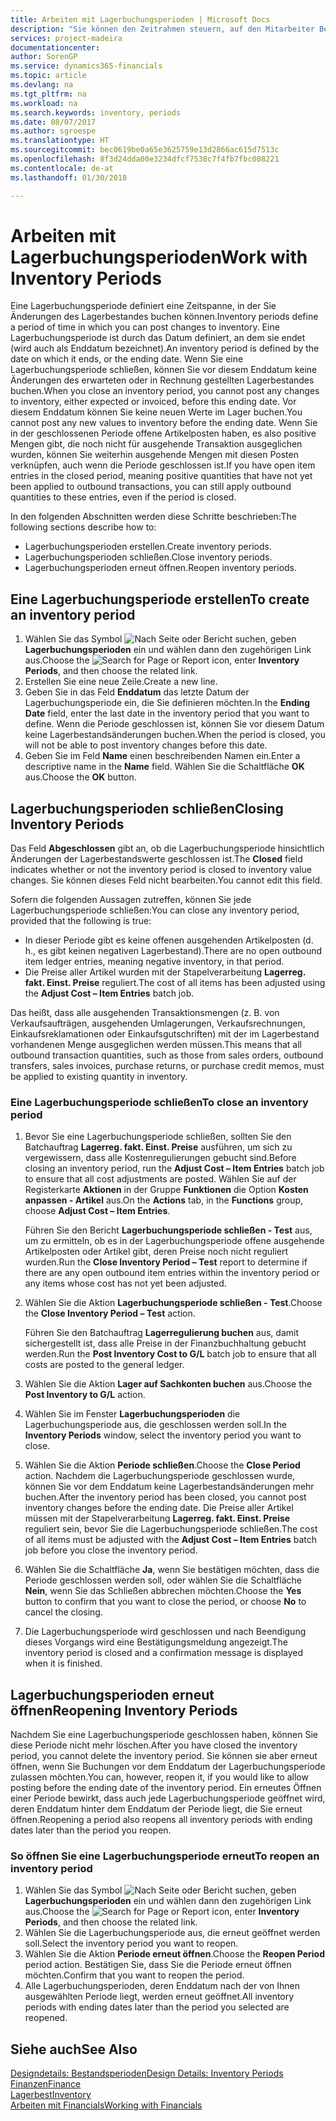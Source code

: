 ```yaml
---
title: Arbeiten mit Lagerbuchungsperioden | Microsoft Docs
description: "Sie können den Zeitrahmen steuern, auf den Mitarbeiter Beitragsänderungen des Lagerbestandes buchen können, indem Sie Lagerbuchungsperioden definieren."
services: project-madeira
documentationcenter: 
author: SorenGP
ms.service: dynamics365-financials
ms.topic: article
ms.devlang: na
ms.tgt_pltfrm: na
ms.workload: na
ms.search.keywords: inventory, periods
ms.date: 08/07/2017
ms.author: sgroespe
ms.translationtype: HT
ms.sourcegitcommit: bec0619be0a65e3625759e13d2866ac615d7513c
ms.openlocfilehash: 8f3d24dda00e3234dfcf7538c7f4fb7fbc008221
ms.contentlocale: de-at
ms.lasthandoff: 01/30/2018

---
```

# <a name="work-with-inventory-periods"></a><span data-ttu-id="2ed1c-103">Arbeiten mit Lagerbuchungsperioden</span><span class="sxs-lookup"><span data-stu-id="2ed1c-103">Work with Inventory Periods</span></span>
<span data-ttu-id="2ed1c-104">Eine Lagerbuchungsperiode definiert eine Zeitspanne, in der Sie Änderungen des Lagerbestandes buchen können.</span><span class="sxs-lookup"><span data-stu-id="2ed1c-104">Inventory periods define a period of time in which you can post changes to inventory.</span></span> <span data-ttu-id="2ed1c-105">Eine Lagerbuchungsperiode ist durch das Datum definiert, an dem sie endet (wird auch als Enddatum bezeichnet).</span><span class="sxs-lookup"><span data-stu-id="2ed1c-105">An inventory period is defined by the date on which it ends, or the ending date.</span></span> <span data-ttu-id="2ed1c-106">Wenn Sie eine Lagerbuchungsperiode schließen, können Sie vor diesem Enddatum keine Änderungen des erwarteten oder in Rechnung gestellten Lagerbestandes buchen.</span><span class="sxs-lookup"><span data-stu-id="2ed1c-106">When you close an inventory period, you cannot post any changes to inventory, either expected or invoiced, before this ending date.</span></span> <span data-ttu-id="2ed1c-107">Vor diesem Enddatum können Sie keine neuen Werte im Lager buchen.</span><span class="sxs-lookup"><span data-stu-id="2ed1c-107">You cannot post any new values to inventory before the ending date.</span></span> <span data-ttu-id="2ed1c-108">Wenn Sie in der geschlossenen Periode offene Artikelposten haben, es also positive Mengen gibt, die noch nicht für ausgehende Transaktion ausgeglichen wurden, können Sie weiterhin ausgehende Mengen mit diesen Posten verknüpfen, auch wenn die Periode geschlossen ist.</span><span class="sxs-lookup"><span data-stu-id="2ed1c-108">If you have open item entries in the closed period, meaning positive quantities that have not yet been applied to outbound transactions, you can still apply outbound quantities to these entries, even if the period is closed.</span></span>  

<span data-ttu-id="2ed1c-109">In den folgenden Abschnitten werden diese Schritte beschrieben:</span><span class="sxs-lookup"><span data-stu-id="2ed1c-109">The following sections describe how to:</span></span>  

* <span data-ttu-id="2ed1c-110">Lagerbuchungsperioden erstellen.</span><span class="sxs-lookup"><span data-stu-id="2ed1c-110">Create inventory periods.</span></span>  
* <span data-ttu-id="2ed1c-111">Lagerbuchungsperioden schließen.</span><span class="sxs-lookup"><span data-stu-id="2ed1c-111">Close inventory periods.</span></span>  
* <span data-ttu-id="2ed1c-112">Lagerbuchungsperioden erneut öffnen.</span><span class="sxs-lookup"><span data-stu-id="2ed1c-112">Reopen inventory periods.</span></span>  

## <a name="to-create-an-inventory-period"></a><span data-ttu-id="2ed1c-113">Eine Lagerbuchungsperiode erstellen</span><span class="sxs-lookup"><span data-stu-id="2ed1c-113">To create an inventory period</span></span>  
1. <span data-ttu-id="2ed1c-114">Wählen Sie das Symbol ![Nach Seite oder Bericht suchen](media/ui-search/search_small.png "Symbol Nach Seite oder Bericht suchen"), geben **Lagerbuchungsperioden** ein und wählen dann den zugehörigen Link aus.</span><span class="sxs-lookup"><span data-stu-id="2ed1c-114">Choose the ![Search for Page or Report](media/ui-search/search_small.png "Search for Page or Report icon") icon, enter **Inventory Periods**, and then choose the related link.</span></span>  
2. <span data-ttu-id="2ed1c-115">Erstellen Sie eine neue Zeile.</span><span class="sxs-lookup"><span data-stu-id="2ed1c-115">Create a new line.</span></span>  
3. <span data-ttu-id="2ed1c-116">Geben Sie in das Feld **Enddatum** das letzte Datum der Lagerbuchungsperiode ein, die Sie definieren möchten.</span><span class="sxs-lookup"><span data-stu-id="2ed1c-116">In the **Ending Date** field, enter the last date in the inventory period that you want to define.</span></span> <span data-ttu-id="2ed1c-117">Wenn die Periode geschlossen ist, können Sie vor diesem Datum keine Lagerbestandsänderungen buchen.</span><span class="sxs-lookup"><span data-stu-id="2ed1c-117">When the period is closed, you will not be able to post inventory changes before this date.</span></span>  
4. <span data-ttu-id="2ed1c-118">Geben Sie im Feld **Name** einen beschreibenden Namen ein.</span><span class="sxs-lookup"><span data-stu-id="2ed1c-118">Enter a descriptive name in the **Name** field.</span></span> <span data-ttu-id="2ed1c-119">Wählen Sie die Schaltfläche **OK** aus.</span><span class="sxs-lookup"><span data-stu-id="2ed1c-119">Choose the **OK** button.</span></span>  

## <a name="closing-inventory-periods"></a><span data-ttu-id="2ed1c-120">Lagerbuchungsperioden schließen</span><span class="sxs-lookup"><span data-stu-id="2ed1c-120">Closing Inventory Periods</span></span>  
<span data-ttu-id="2ed1c-121">Das Feld **Abgeschlossen** gibt an, ob die Lagerbuchungsperiode hinsichtlich Änderungen der Lagerbestandswerte geschlossen ist.</span><span class="sxs-lookup"><span data-stu-id="2ed1c-121">The **Closed** field indicates whether or not the inventory period is closed to inventory value changes.</span></span> <span data-ttu-id="2ed1c-122">Sie können dieses Feld nicht bearbeiten.</span><span class="sxs-lookup"><span data-stu-id="2ed1c-122">You cannot edit this field.</span></span>  

<span data-ttu-id="2ed1c-123">Sofern die folgenden Aussagen zutreffen, können Sie jede Lagerbuchungsperiode schließen:</span><span class="sxs-lookup"><span data-stu-id="2ed1c-123">You can close any inventory period, provided that the following is true:</span></span>  

* <span data-ttu-id="2ed1c-124">In dieser Periode gibt es keine offenen ausgehenden Artikelposten (d. h., es gibt keinen negativen Lagerbestand).</span><span class="sxs-lookup"><span data-stu-id="2ed1c-124">There are no open outbound item ledger entries, meaning negative inventory, in that period.</span></span>  
* <span data-ttu-id="2ed1c-125">Die Preise aller Artikel wurden mit der Stapelverarbeitung **Lagerreg. fakt. Einst. Preise** reguliert.</span><span class="sxs-lookup"><span data-stu-id="2ed1c-125">The cost of all items has been adjusted using the **Adjust Cost – Item Entries** batch job.</span></span>  

<span data-ttu-id="2ed1c-126">Das heißt, dass alle ausgehenden Transaktionsmengen (z. B. von Verkaufsaufträgen, ausgehenden Umlagerungen, Verkaufsrechnungen, Einkaufsreklamationen oder Einkaufsgutschriften) mit der im Lagerbestand vorhandenen Menge ausgeglichen werden müssen.</span><span class="sxs-lookup"><span data-stu-id="2ed1c-126">This means that all outbound transaction quantities, such as those from sales orders, outbound transfers, sales invoices, purchase returns, or purchase credit memos, must be applied to existing quantity in inventory.</span></span>  

### <a name="to-close-an-inventory-period"></a><span data-ttu-id="2ed1c-127">Eine Lagerbuchungsperiode schließen</span><span class="sxs-lookup"><span data-stu-id="2ed1c-127">To close an inventory period</span></span>  
1. <span data-ttu-id="2ed1c-128">Bevor Sie eine Lagerbuchungsperiode schließen, sollten Sie den Batchauftrag **Lagerreg. fakt. Einst. Preise** ausführen, um sich zu vergewissern, dass alle Kostenregulierungen gebucht sind.</span><span class="sxs-lookup"><span data-stu-id="2ed1c-128">Before closing an inventory period, run the **Adjust Cost – Item Entries** batch job to ensure that all cost adjustments are posted.</span></span> <span data-ttu-id="2ed1c-129">Wählen Sie auf der Registerkarte **Aktionen** in der Gruppe **Funktionen** die Option **Kosten anpassen - Artikel** aus.</span><span class="sxs-lookup"><span data-stu-id="2ed1c-129">On the **Actions** tab, in the **Functions** group, choose **Adjust Cost – Item Entries**.</span></span>  

     <span data-ttu-id="2ed1c-130">Führen Sie den Bericht **Lagerbuchungsperiode schließen - Test** aus, um zu ermitteln, ob es in der Lagerbuchungsperiode offene ausgehende Artikelposten oder Artikel gibt, deren Preise noch nicht reguliert wurden.</span><span class="sxs-lookup"><span data-stu-id="2ed1c-130">Run the **Close Inventory Period – Test** report to determine if there are any open outbound item entries within the inventory period or any items whose cost has not yet been adjusted.</span></span>  
2. <span data-ttu-id="2ed1c-131">Wählen Sie die Aktion **Lagerbuchungsperiode schließen - Test**.</span><span class="sxs-lookup"><span data-stu-id="2ed1c-131">Choose the **Close Inventory Period – Test** action.</span></span>  

     <span data-ttu-id="2ed1c-132">Führen Sie den Batchauftrag **Lagerregulierung buchen** aus, damit sichergestellt ist, dass alle Preise in der Finanzbuchhaltung gebucht werden.</span><span class="sxs-lookup"><span data-stu-id="2ed1c-132">Run the **Post Inventory Cost to G/L** batch job to ensure that all costs are posted to the general ledger.</span></span>  
3. <span data-ttu-id="2ed1c-133">Wählen Sie die Aktion **Lager auf Sachkonten buchen** aus.</span><span class="sxs-lookup"><span data-stu-id="2ed1c-133">Choose the **Post Inventory to G/L** action.</span></span>  
4. <span data-ttu-id="2ed1c-134">Wählen Sie im Fenster  **Lagerbuchungsperioden** die Lagerbuchungsperiode aus, die geschlossen werden soll.</span><span class="sxs-lookup"><span data-stu-id="2ed1c-134">In the **Inventory Periods** window, select the inventory period you want to close.</span></span>  
5. <span data-ttu-id="2ed1c-135">Wählen Sie die Aktion **Periode schließen**.</span><span class="sxs-lookup"><span data-stu-id="2ed1c-135">Choose the **Close Period** action.</span></span> <span data-ttu-id="2ed1c-136">Nachdem die Lagerbuchungsperiode geschlossen wurde, können Sie vor dem Enddatum keine Lagerbestandsänderungen mehr buchen.</span><span class="sxs-lookup"><span data-stu-id="2ed1c-136">After the inventory period has been closed, you cannot post inventory changes before the ending date.</span></span> <span data-ttu-id="2ed1c-137">Die Preise aller Artikel müssen mit der Stapelverarbeitung **Lagerreg. fakt. Einst. Preise** reguliert sein, bevor Sie die Lagerbuchungsperiode schließen.</span><span class="sxs-lookup"><span data-stu-id="2ed1c-137">The cost of all items must be adjusted with the **Adjust Cost – Item Entries** batch job before you close the inventory period.</span></span>  
6. <span data-ttu-id="2ed1c-138">Wählen Sie die Schaltfläche **Ja**, wenn Sie bestätigen möchten, dass die Periode geschlossen werden soll, oder wählen Sie die Schaltfläche **Nein**, wenn Sie das Schließen abbrechen möchten.</span><span class="sxs-lookup"><span data-stu-id="2ed1c-138">Choose the **Yes** button to confirm that you want to close the period, or choose **No** to cancel the closing.</span></span>  
7. <span data-ttu-id="2ed1c-139">Die Lagerbuchungsperiode wird geschlossen und nach Beendigung dieses Vorgangs wird eine Bestätigungsmeldung angezeigt.</span><span class="sxs-lookup"><span data-stu-id="2ed1c-139">The inventory period is closed and a confirmation message is displayed when it is finished.</span></span>  

## <a name="reopening-inventory-periods"></a><span data-ttu-id="2ed1c-140">Lagerbuchungsperioden erneut öffnen</span><span class="sxs-lookup"><span data-stu-id="2ed1c-140">Reopening Inventory Periods</span></span>  
<span data-ttu-id="2ed1c-141">Nachdem Sie eine Lagerbuchungsperiode geschlossen haben, können Sie diese Periode nicht mehr löschen.</span><span class="sxs-lookup"><span data-stu-id="2ed1c-141">After you have closed the inventory period, you cannot delete the inventory period.</span></span> <span data-ttu-id="2ed1c-142">Sie können sie aber erneut öffnen, wenn Sie Buchungen vor dem Enddatum der Lagerbuchungsperiode zulassen möchten.</span><span class="sxs-lookup"><span data-stu-id="2ed1c-142">You can, however, reopen it, if you would like to allow posting before the ending date of the inventory period.</span></span> <span data-ttu-id="2ed1c-143">Ein erneutes Öffnen einer Periode bewirkt, dass auch jede Lagerbuchungsperiode geöffnet wird, deren Enddatum hinter dem Enddatum der Periode liegt, die Sie erneut öffnen.</span><span class="sxs-lookup"><span data-stu-id="2ed1c-143">Reopening a period also reopens all inventory periods with ending dates later than the period you reopen.</span></span>  

### <a name="to-reopen-an-inventory-period"></a><span data-ttu-id="2ed1c-144">So öffnen Sie eine Lagerbuchungsperiode erneut</span><span class="sxs-lookup"><span data-stu-id="2ed1c-144">To reopen an inventory period</span></span>  
1. <span data-ttu-id="2ed1c-145">Wählen Sie das Symbol ![Nach Seite oder Bericht suchen](media/ui-search/search_small.png "Symbol Nach Seite oder Bericht suchen"), geben **Lagerbuchungsperioden** ein und wählen dann den zugehörigen Link aus.</span><span class="sxs-lookup"><span data-stu-id="2ed1c-145">Choose the ![Search for Page or Report](media/ui-search/search_small.png "Search for Page or Report icon") icon, enter **Inventory Periods**, and then choose the related link.</span></span>  
2. <span data-ttu-id="2ed1c-146">Wählen Sie die Lagerbuchungsperiode aus, die erneut geöffnet werden soll.</span><span class="sxs-lookup"><span data-stu-id="2ed1c-146">Select the inventory period you want to reopen.</span></span>  
3. <span data-ttu-id="2ed1c-147">Wählen Sie die Aktion **Periode erneut öffnen**.</span><span class="sxs-lookup"><span data-stu-id="2ed1c-147">Choose the **Reopen Period** period action.</span></span> <span data-ttu-id="2ed1c-148">Bestätigen Sie, dass Sie die Periode erneut öffnen möchten.</span><span class="sxs-lookup"><span data-stu-id="2ed1c-148">Confirm that you want to reopen the period.</span></span>  
4. <span data-ttu-id="2ed1c-149">Alle Lagerbuchungsperioden, deren Enddatum nach der von Ihnen ausgewählten Periode liegt, werden erneut geöffnet.</span><span class="sxs-lookup"><span data-stu-id="2ed1c-149">All inventory periods with ending dates later than the period you selected are reopened.</span></span>  

## <a name="see-also"></a><span data-ttu-id="2ed1c-150">Siehe auch</span><span class="sxs-lookup"><span data-stu-id="2ed1c-150">See Also</span></span>  
[<span data-ttu-id="2ed1c-151">Designdetails: Bestandsperioden</span><span class="sxs-lookup"><span data-stu-id="2ed1c-151">Design Details: Inventory Periods</span></span>](design-details-inventory-periods.md)  
[<span data-ttu-id="2ed1c-152">Finanzen</span><span class="sxs-lookup"><span data-stu-id="2ed1c-152">Finance</span></span>](finance.md)  
[<span data-ttu-id="2ed1c-153">Lagerbest</span><span class="sxs-lookup"><span data-stu-id="2ed1c-153">Inventory</span></span>](inventory-manage-inventory.md)  
[<span data-ttu-id="2ed1c-154">Arbeiten mit Financials</span><span class="sxs-lookup"><span data-stu-id="2ed1c-154">Working with Financials</span></span>](ui-work-product.md)

